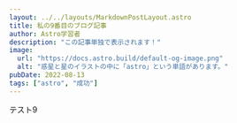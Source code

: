 ```yaml
---
layout: ../../layouts/MarkdownPostLayout.astro
title: 私の9番目のブログ記事
author: Astro学習者
description: "この記事単独で表示されます！"
image:
  url: "https://docs.astro.build/default-og-image.png"
  alt: "惑星と星のイラストの中に「astro」という単語があります。"
pubDate: 2022-08-13
tags: ["astro", "成功"]
---
```

テスト9
